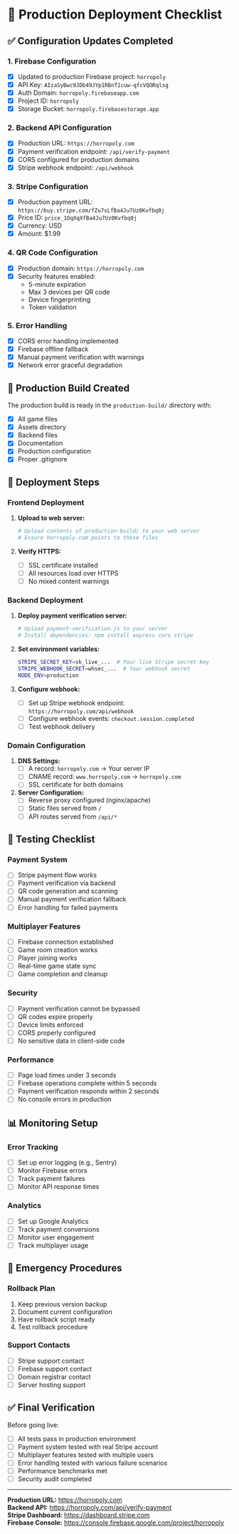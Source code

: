 # 🚀 Production Deployment Checklist

## ✅ Configuration Updates Completed

### 1. Firebase Configuration
- [x] Updated to production Firebase project: `horropoly`
- [x] API Key: `AIzaSyBwc9JDb49JYp1RBnT1cuw-qfcVQORqlsg`
- [x] Auth Domain: `horropoly.firebaseapp.com`
- [x] Project ID: `horropoly`
- [x] Storage Bucket: `horropoly.firebasestorage.app`

### 2. Backend API Configuration
- [x] Production URL: `https://horropoly.com`
- [x] Payment verification endpoint: `/api/verify-payment`
- [x] CORS configured for production domains
- [x] Stripe webhook endpoint: `/api/webhook`

### 3. Stripe Configuration
- [x] Production payment URL: `https://buy.stripe.com/fZu7sLfBa4Ju7Uz0Kvfbq0j`
- [x] Price ID: `price_1OqXqXfBa4Ju7Uz0Kvfbq0j`
- [x] Currency: USD
- [x] Amount: $1.99

### 4. QR Code Configuration
- [x] Production domain: `https://horropoly.com`
- [x] Security features enabled:
  - 5-minute expiration
  - Max 3 devices per QR code
  - Device fingerprinting
  - Token validation

### 5. Error Handling
- [x] CORS error handling implemented
- [x] Firebase offline fallback
- [x] Manual payment verification with warnings
- [x] Network error graceful degradation

## 📁 Production Build Created

The production build is ready in the `production-build/` directory with:
- [x] All game files
- [x] Assets directory
- [x] Backend files
- [x] Documentation
- [x] Production configuration
- [x] Proper .gitignore

## 🔧 Deployment Steps

### Frontend Deployment
1. **Upload to web server:**
   ```bash
   # Upload contents of production-build/ to your web server
   # Ensure horropoly.com points to these files
   ```

2. **Verify HTTPS:**
   - [ ] SSL certificate installed
   - [ ] All resources load over HTTPS
   - [ ] No mixed content warnings

### Backend Deployment
1. **Deploy payment verification server:**
   ```bash
   # Upload payment-verification.js to your server
   # Install dependencies: npm install express cors stripe
   ```

2. **Set environment variables:**
   ```bash
   STRIPE_SECRET_KEY=sk_live_...  # Your live Stripe secret key
   STRIPE_WEBHOOK_SECRET=whsec_...  # Your webhook secret
   NODE_ENV=production
   ```

3. **Configure webhook:**
   - [ ] Set up Stripe webhook endpoint: `https://horropoly.com/api/webhook`
   - [ ] Configure webhook events: `checkout.session.completed`
   - [ ] Test webhook delivery

### Domain Configuration
1. **DNS Settings:**
   - [ ] A record: `horropoly.com` → Your server IP
   - [ ] CNAME record: `www.horropoly.com` → `horropoly.com`
   - [ ] SSL certificate for both domains

2. **Server Configuration:**
   - [ ] Reverse proxy configured (nginx/apache)
   - [ ] Static files served from `/`
   - [ ] API routes served from `/api/*`

## 🧪 Testing Checklist

### Payment System
- [ ] Stripe payment flow works
- [ ] Payment verification via backend
- [ ] QR code generation and scanning
- [ ] Manual payment verification fallback
- [ ] Error handling for failed payments

### Multiplayer Features
- [ ] Firebase connection established
- [ ] Game room creation works
- [ ] Player joining works
- [ ] Real-time game state sync
- [ ] Game completion and cleanup

### Security
- [ ] Payment verification cannot be bypassed
- [ ] QR codes expire properly
- [ ] Device limits enforced
- [ ] CORS properly configured
- [ ] No sensitive data in client-side code

### Performance
- [ ] Page load times under 3 seconds
- [ ] Firebase operations complete within 5 seconds
- [ ] Payment verification responds within 2 seconds
- [ ] No console errors in production

## 📊 Monitoring Setup

### Error Tracking
- [ ] Set up error logging (e.g., Sentry)
- [ ] Monitor Firebase errors
- [ ] Track payment failures
- [ ] Monitor API response times

### Analytics
- [ ] Set up Google Analytics
- [ ] Track payment conversions
- [ ] Monitor user engagement
- [ ] Track multiplayer usage

## 🚨 Emergency Procedures

### Rollback Plan
1. Keep previous version backup
2. Document current configuration
3. Have rollback script ready
4. Test rollback procedure

### Support Contacts
- [ ] Stripe support contact
- [ ] Firebase support contact
- [ ] Domain registrar contact
- [ ] Server hosting support

## ✅ Final Verification

Before going live:
- [ ] All tests pass in production environment
- [ ] Payment system tested with real Stripe account
- [ ] Multiplayer features tested with multiple users
- [ ] Error handling tested with various failure scenarios
- [ ] Performance benchmarks met
- [ ] Security audit completed

---

**Production URL:** https://horropoly.com  
**Backend API:** https://horropoly.com/api/verify-payment  
**Stripe Dashboard:** https://dashboard.stripe.com  
**Firebase Console:** https://console.firebase.google.com/project/horropoly 